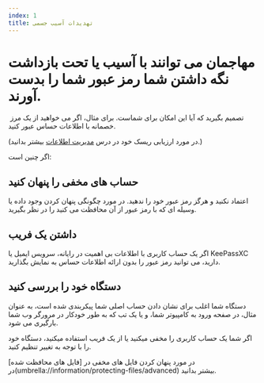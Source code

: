 ```yaml
---
index: 1
title: تهدیدات آسیب جسمی
---
```

# مهاجمان می توانند با آسیب یا تحت بازداشت نگه داشتن شما رمز عبور شما را بدست آورند.

 تصمیم بگیرید که آیا این امکان برای شماست. برای مثال، اگر می خواهید از یک مرز خصمانه با اطلاعات حساس عبور کنید.

(در مورد ارزیابی ریسک خود در درس [مدیریت اطلاعات](umbrella://information/managing-information) بیشتر بدانید.)

اگر چنین است:

##  حساب های مخفی را پنهان کنید

اعتماد نکنید و هرگز رمز عبور خود را ندهید. در مورد چگونگی پنهان کردن وجود داده یا وسیله ای که با رمز عبور از آن محافظت می کنید را در نظر بگیرید.

## داشتن یک فریب

اگر یک حساب کاربری با اطلاعات بی اهمیت در رایانه، سرویس ایمیل یا KeePassXC دارید، می توانید رمز عبور را بدون ارائه اطلاعات حساس به نمایش بگذارید.

## دستگاه خود را بررسی کنید

دستگاه شما اغلب برای نشان دادن حساب اصلی شما  پیکربندی شده است، به عنوان مثال، در صفحه ورود به کامپیوتر شما، و یا یک تب که به طور خودکار در مرورگر وب شما بارگیری می شود.

اگر شما  یک حساب کاربری را مخفی میکنید یا از یک فریب استفاده میکنید، دستگاه خود را با توجه به تغییر تنظیم کنید.

در مورد پنهان کردن فایل های مخفی در [فایل های محافظت شده] در(umbrella://information/protecting-files/advanced) بیشتر بدانید.